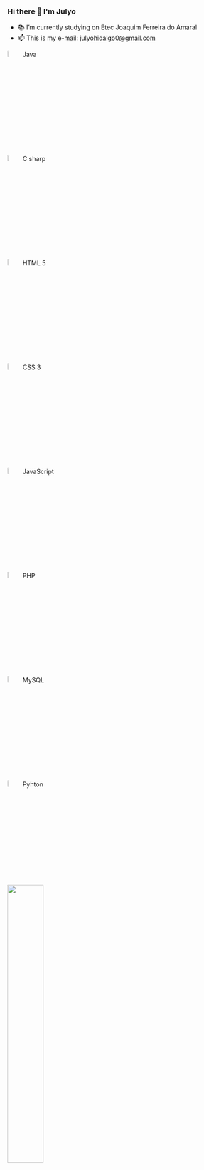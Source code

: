 ### Hi there 👋 I'm Julyo

- 📚 I’m currently studying on Etec Joaquim Ferreira do Amaral
- 📫 This is my e-mail: julyohidalgo0@gmail.com

<div>
	<figcaption>
		<img width="6%" src="https://icongr.am/devicon/java-original.svg?size=10&color=currentColor">
  		<caption>Java</caption>
	</figcaption>
 	<figcaption>
		<img width="6%" src="https://icongr.am/devicon/csharp-original.svg?size=75&color=currentColor">
		<caption>C sharp</caption>
 	</figcaption>
  	<figcaption>
		<img width="6%" src="https://icongr.am/devicon/html5-original.svg?size=75&color=currentColor">
	 	<caption>HTML 5</caption>
  	</figcaption>
   <figcaption>
		<img width="6%" src="https://icongr.am/devicon/css3-original.svg?size=75&color=currentColor">
	 	<caption>CSS 3</caption>
  	</figcaption>
	<figcaption>
		<img width="6%" src="https://icongr.am/devicon/javascript-original.svg?size=10&color=currentColor">
		<caption>JavaScript</caption>
	</figcaption>
	<figcaption>
		<img width="6%" src="https://icongr.am/devicon/php-original.svg?size=75&color=currentColor">
		<caption>PHP</caption>
	<figcation>
	<figcaption>
		<img width="6%" src="https://icongr.am/devicon/mysql-original.svg?size=75&color=currentColor">
		<caption>MySQL</caption>
	<figcation>
	<figcaption>
		<img width="6%" src="https://icongr.am/devicon/python-original.svg?size=75&color=currentColor">
		<caption>Pyhton</caption>
	<figcation>
</div>

<div>
	<a href="https://gist.github.com/Julyo-Hidalgo/e43ba56dbeb8e07ae40b3409514e3ac1">
		<img width="40%" src="https://github-readme-stats.vercel.app/api/gist?id=e43ba56dbeb8e07ae40b3409514e3ac1&theme=radical" />
	</a>
</div>
<!--
**Julyo-Hidalgo/Julyo-Hidalgo** is a ✨ _special_ ✨ repository because its `README.md` (this file) appears on your GitHub profile.

Here are some ideas to get you started:

- 🔭 I’m currently working on ...
- 🌱 I’m currently learning ...
- 👯 I’m looking to collaborate on ...
- 🤔 I’m looking for help with ...
- 💬 Ask me about ...
- 📫 How to reach me: ...
- 😄 Pronouns: ...
- ⚡ Fun fact: ...
-->

<!--
**Julyo-Hidalgo/Julyo-Hidalgo** is a ✨ _special_ ✨ repository because its `README.md` (this file) appears on your GitHub profile.

Here are some ideas to get you started:

- 🔭 I’m currently studying on Etec Joaquim Ferreira do Amaral
- 🌱 I’m currently learning functional programming, AI and AM, clean code
- 👯 I’m looking to collaborate on ...
- 🤔 I’m looking for help with ...
- 💬 Ask me about ...
- 📫 How to reach me: julyohidalgo0@gmail.com
- 😄 Pronouns: He/Him
- ⚡ Fun fact: I play chess and I love CLI.
-->
